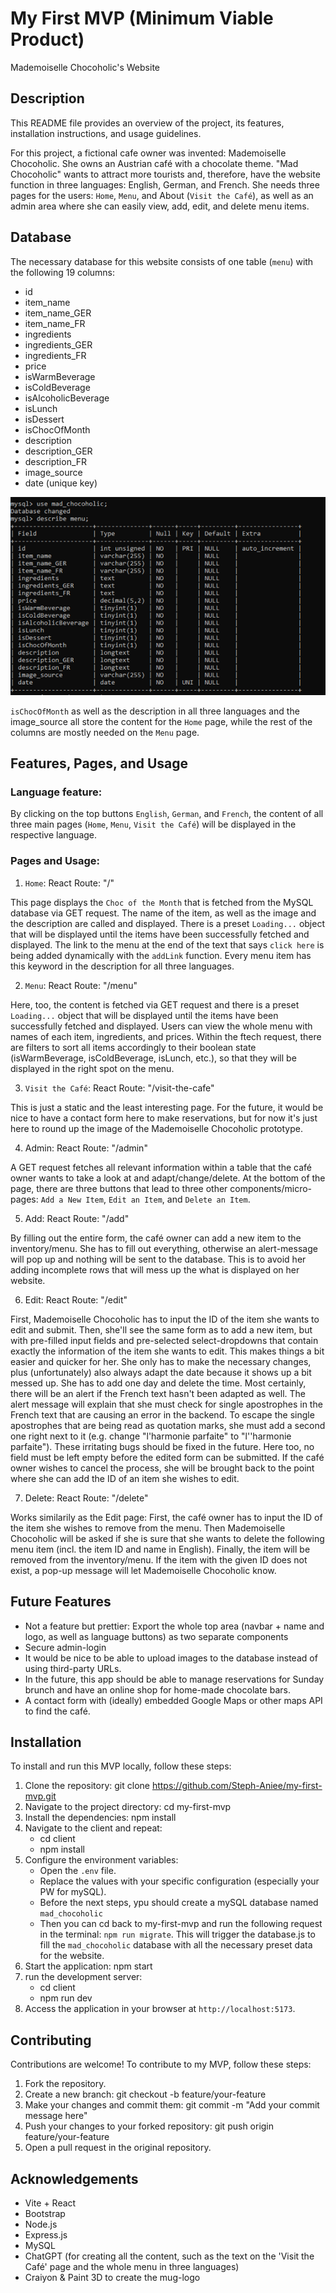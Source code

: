 # My First MVP (Minimum Viable Product)

Mademoiselle Chocoholic's Website

## Description

This README file provides an overview of the project, its features, installation instructions, and usage guidelines.

For this project, a fictional cafe owner was invented: Mademoiselle Chocoholic. She owns an Austrian café with a chocolate theme. "Mad Chocoholic" wants to attract more tourists and, therefore, have the website function in three languages: English, German, and French. She needs three pages for the users: `Home`, `Menu`, and About (`Visit the Café`), as well as an admin area where she can easily view, add, edit, and delete menu items.

## Database

The necessary database for this website consists of one table (`menu`) with the following 19 columns:

- id
- item_name
- item_name_GER
- item_name_FR
- ingredients
- ingredients_GER
- ingredients_FR
- price
- isWarmBeverage
- isColdBeverage
- isAlcoholicBeverage
- isLunch
- isDessert
- isChocOfMonth
- description
- description_GER
- description_FR
- image_source
- date (unique key)

![Image of database setup](./client/src/assets/DB_table_setup.png)

`isChocOfMonth` as well as the description in all three languages and the image_source all store the content for the `Home` page, while the rest of the columns are mostly needed on the `Menu` page.

## Features, Pages, and Usage

### Language feature:

By clicking on the top buttons `English`, `German`, and `French`, the content of all three main pages (`Home`, `Menu`, `Visit the Café`) will be displayed in the respective language.

### Pages and Usage:

1. `Home`:
   React Route: "/"

This page displays the `Choc of the Month` that is fetched from the MySQL database via GET request. The name of the item, as well as the image and the description are called and displayed. There is a preset `Loading...` object that will be displayed until the items have been successfully fetched and displayed.
The link to the menu at the end of the text that says `click here` is being added dynamically with the `addLink` function. Every menu item has this keyword in the description for all three languages.

2. `Menu`:
   React Route: "/menu"

Here, too, the content is fetched via GET request and there is a preset `Loading...` object that will be displayed until the items have been successfully fetched and displayed.
Users can view the whole menu with names of each item, ingredients, and prices.
Within the ftech request, there are filters to sort all items accordingly to their boolean state (isWarmBeverage, isColdBeverage, isLunch, etc.), so that they will be displayed in the right spot on the menu.

3. `Visit the Café`:
   React Route: "/visit-the-cafe"

This is just a static and the least interesting page. For the future, it would be nice to have a contact form here to make reservations, but for now it's just here to round up the image of the Mademoiselle Chocoholic prototype.

4. Admin:
   React Route: "/admin"

A GET request fetches all relevant information within a table that the café owner wants to take a look at and adapt/change/delete.
At the bottom of the page, there are three buttons that lead to three other components/micro-pages: `Add a New Item`, `Edit an Item`, and `Delete an Item`.

5. Add:
   React Route: "/add"

By filling out the entire form, the café owner can add a new item to the inventory/menu. She has to fill out everything, otherwise an alert-message will pop up and nothing will be sent to the database. This is to avoid her adding incomplete rows that will mess up the what is displayed on her website.

6. Edit:
   React Route: "/edit"

First, Mademoiselle Chocoholic has to input the ID of the item she wants to edit and submit. Then, she'll see the same form as to add a new item, but with pre-filled input fields and pre-selected select-dropdowns that contain exactly the information of the item she wants to edit. This makes things a bit easier and quicker for her. She only has to make the necessary changes, plus (unfortunately) also always adapt the date because it shows up a bit messed up. She has to add one day and delete the time. Most certainly, there will be an alert if the French text hasn't been adapted as well. The alert message will explain that she must check for single apostrophes in the French text that are causing an error in the backend. To escape the single apostrophes that are being read as quotation marks, she must add a second one right next to it (e.g. change "l'harmonie parfaite" to "l''harmonie parfaite"). These irritating bugs should be fixed in the future. Here too, no field must be left empty before the edited form can be submitted. If the café owner wishes to cancel the process, she will be brought back to the point where she can add the ID of an item she wishes to edit.

7. Delete:
   React Route: "/delete"

Works similarily as the Edit page: First, the café owner has to input the ID of the item she wishes to remove from the menu. Then Mademoiselle Chocoholic will be asked if she is sure that she wants to delete the following menu item (incl. the item ID and name in English). Finally, the item will be removed from the inventory/menu. If the item with the given ID does not exist, a pop-up message will let Mademoiselle Chocoholic know.

## Future Features

- Not a feature but prettier: Export the whole top area (navbar + name and logo, as well as language buttons) as two separate components
- Secure admin-login
- It would be nice to be able to upload images to the database instead of using third-party URLs.
- In the future, this app should be able to manage reservations for Sunday brunch and have an online shop for home-made chocolate bars.
- A contact form with (ideally) embedded Google Maps or other maps API to find the café.

## Installation

To install and run this MVP locally, follow these steps:

1. Clone the repository:
   git clone https://github.com/Steph-Aniee/my-first-mvp.git
2. Navigate to the project directory:
   cd my-first-mvp
3. Install the dependencies:
   npm install
4. Navigate to the client and repeat:
   - cd client
   - npm install
5. Configure the environment variables:
   - Open the `.env` file.
   - Replace the values with your specific configuration (especially your PW for mySQL).
   - Before the next steps, ypu should create a mySQL database named `mad_chocoholic`
   - Then you can cd back to my-first-mvp and run the following request in the terminal: `npm run migrate`. This will trigger the database.js to fill the `mad_chocoholic` database with all the necessary preset data for the website.
6. Start the application:
   npm start
7. run the development server:
   - cd client
   - npm run dev
8. Access the application in your browser at `http://localhost:5173`.

## Contributing

Contributions are welcome! To contribute to my MVP, follow these steps:

1. Fork the repository.
2. Create a new branch:
   git checkout -b feature/your-feature
3. Make your changes and commit them:
   git commit -m "Add your commit message here"
4. Push your changes to your forked repository:
   git push origin feature/your-feature
5. Open a pull request in the original repository.

## Acknowledgements

- Vite + React
- Bootstrap
- Node.js
- Express.js
- MySQL
- ChatGPT (for creating all the content, such as the text on the 'Visit the Café' page and the whole menu in three languages)
- Craiyon & Paint 3D to create the mug-logo
